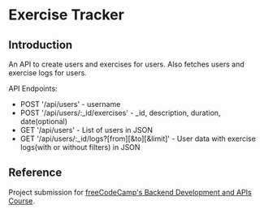 # Exercise Tracker

## Introduction
An API to create users and exercises for users. Also fetches users and exercise logs for users.

API Endpoints:
- POST '/api/users' - username
- POST '/api/users/:_id/exercises' - _id, description, duration, date(optional)
- GET '/api/users' - List of users in JSON
- GET '/api/users/:_id/logs?[from][&to][&limit]' - User data with exercise logs(with or without filters) in JSON

## Reference
Project submission for [freeCodeCamp's Backend Development and APIs Course](https://www.freecodecamp.org/learn/back-end-development-and-apis/).